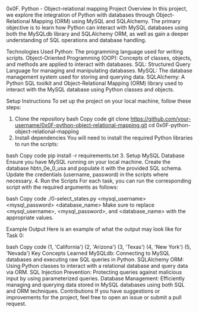 0x0F. Python - Object-relational mapping
Project Overview
In this project, we explore the integration of Python with databases through Object-Relational Mapping (ORM) using MySQL and SQLAlchemy. The primary objective is to learn how Python can interact with MySQL databases using both the MySQLdb library and SQLAlchemy ORM, as well as gain a deeper understanding of SQL operations and database handling.

Technologies Used
Python: The programming language used for writing scripts.
Object-Oriented Programming (OOP): Concepts of classes, objects, and methods are applied to interact with databases.
SQL: Structured Query Language for managing and manipulating databases.
MySQL: The database management system used for storing and querying data.
SQLAlchemy: A Python SQL toolkit and Object-Relational Mapping (ORM) library used to interact with the MySQL database using Python classes and objects.

Setup Instructions
To set up the project on your local machine, follow these steps:

1. Clone the repository
bash
Copy code
git clone https://github.com/your-username/0x0F-python-object-relational-mapping.git
cd 0x0F-python-object-relational-mapping
2. Install dependencies
You will need to install the required Python libraries to run the scripts:

bash
Copy code
pip install -r requirements.txt
3. Setup MySQL Database
Ensure you have MySQL running on your local machine.
Create the database hbtn_0e_0_usa and populate it with the provided SQL schema.
Update the credentials (username, password) in the scripts where necessary.
4. Run the Scripts
For each task, you can run the corresponding script with the required arguments as follows:

bash
Copy code
./0-select_states.py <mysql_username> <mysql_password> <database_name>
Make sure to replace <mysql_username>, <mysql_password>, and <database_name> with the appropriate values.

Example Output
Here is an example of what the output may look like for Task 0:

bash
Copy code
(1, 'California')
(2, 'Arizona')
(3, 'Texas')
(4, 'New York')
(5, 'Nevada')
Key Concepts Learned
MySQLdb: Connecting to MySQL databases and executing raw SQL queries in Python.
SQLAlchemy ORM: Using Python classes to interact with a relational database and query data via ORM.
SQL Injection Prevention: Protecting queries against malicious input by using parameterized queries.
Database Management: Efficiently managing and querying data stored in MySQL databases using both SQL and ORM techniques.
Contributions
If you have suggestions or improvements for the project, feel free to open an issue or submit a pull request.
